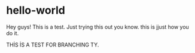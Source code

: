# hello-world
Hey guys!
This is a test.
Just trying this out you know.
this is jjust how you do it.


THİS İS A TEST FOR BRANCHING TY.
